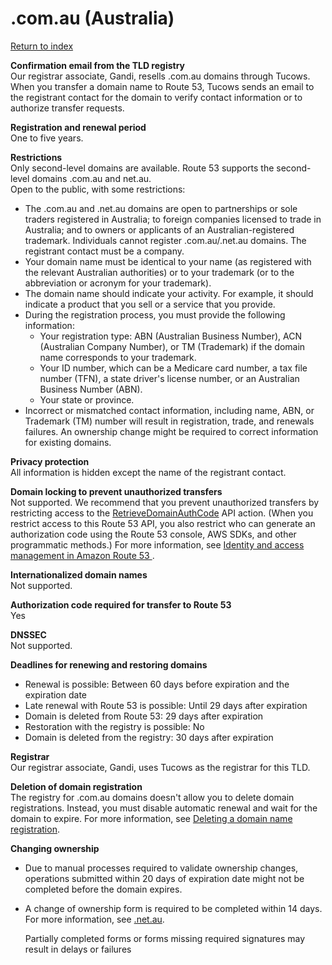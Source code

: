 # \.com\.au \(Australia\)<a name="com.au"></a>

[Return to index](registrar-tld-list.md#index)

**Confirmation email from the TLD registry**  
Our registrar associate, Gandi, resells \.com\.au domains through Tucows\. When you transfer a domain name to Route 53, Tucows sends an email to the registrant contact for the domain to verify contact information or to authorize transfer requests\. 

**Registration and renewal period**  
One to five years\.

**Restrictions**  
Only second\-level domains are available\. Route 53 supports the second\-level domains \.com\.au and net\.au\.   
Open to the public, with some restrictions:  
+ The \.com\.au and \.net\.au domains are open to partnerships or sole traders registered in Australia; to foreign companies licensed to trade in Australia; and to owners or applicants of an Australian\-registered trademark\. Individuals cannot register \.com\.au/\.net\.au domains\. The registrant contact must be a company\.
+ Your domain name must be identical to your name \(as registered with the relevant Australian authorities\) or to your trademark \(or to the abbreviation or acronym for your trademark\)\. 
+ The domain name should indicate your activity\. For example, it should indicate a product that you sell or a service that you provide\.
+ During the registration process, you must provide the following information:
  + Your registration type: ABN \(Australian Business Number\), ACN \(Australian Company Number\), or TM \(Trademark\) if the domain name corresponds to your trademark\.
  + Your ID number, which can be a Medicare card number, a tax file number \(TFN\), a state driver's license number, or an Australian Business Number \(ABN\)\.
  + Your state or province\.
+ Incorrect or mismatched contact information, including name, ABN, or Trademark \(TM\) number will result in registration, trade, and renewals failures\. An ownership change might be required to correct information for existing domains\.

**Privacy protection**  
All information is hidden except the name of the registrant contact\.

**Domain locking to prevent unauthorized transfers**  
Not supported\. We recommend that you prevent unauthorized transfers by restricting access to the [RetrieveDomainAuthCode](https://docs.aws.amazon.com/Route53/latest/APIReference/API_domains_RetrieveDomainAuthCode.html) API action\. \(When you restrict access to this Route 53 API, you also restrict who can generate an authorization code using the Route 53 console, AWS SDKs, and other programmatic methods\.\) For more information, see [Identity and access management in Amazon Route 53 ](auth-and-access-control.md)\.

**Internationalized domain names**  
Not supported\.

**Authorization code required for transfer to Route 53**  
Yes

**DNSSEC**  
Not supported\.

**Deadlines for renewing and restoring domains**  
+ Renewal is possible: Between 60 days before expiration and the expiration date
+ Late renewal with Route 53 is possible: Until 29 days after expiration
+ Domain is deleted from Route 53: 29 days after expiration
+ Restoration with the registry is possible: No
+ Domain is deleted from the registry: 30 days after expiration

**Registrar**  
Our registrar associate, Gandi, uses Tucows as the registrar for this TLD\.

**Deletion of domain registration**  
The registry for \.com\.au domains doesn't allow you to delete domain registrations\. Instead, you must disable automatic renewal and wait for the domain to expire\. For more information, see [Deleting a domain name registration](domain-delete.md)\.

**Changing ownership**  
+ Due to manual processes required to validate ownership changes, operations submitted within 20 days of expiration date might not be completed before the domain expires\. 
+ A change of ownership form is required to be completed within 14 days\. For more information, see [.net.au](domain-update-contacts.md#net.au-special)\.

  Partially completed forms or forms missing required signatures may result in delays or failures
